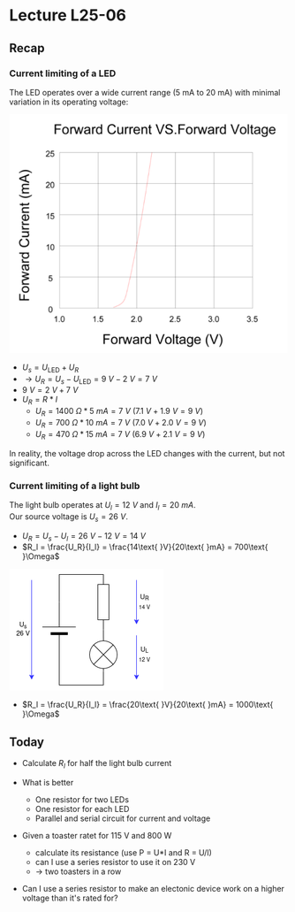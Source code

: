 # Lecture L25-06
## Recap
### Current limiting of a LED
The LED operates over a wide current range (5 mA to 20 mA) with minimal variation in its operating voltage:

![My Diagram](./LED_UI-curve.png)

* $U_s = U_\text{LED} + U_R$
* $\rightarrow U_R = U_s - U_\text{LED} = 9\text{ }V - 2\text{ }V = 7\text{ }V$
* $9\text{ }V = 2\text{ }V + 7\text{ }V$
* $U_R = R * I$
  * $U_R = 1400\text{ }\Omega * 5\text{ }mA = 7\text{ }V\text{ }(7.1\text{ }V + 1.9\text{ }V = 9\text{ }V)$
  * $U_R = 700\text{ }\Omega * 10\text{ }mA = 7\text{ }V\text{ }(7.0\text{ }V + 2.0\text{ }V = 9\text{ }V)$
  * $U_R = 470\text{ }\Omega * 15\text{ }mA = 7\text{ }V\text{ }(6.9\text{ }V + 2.1\text{ }V = 9\text{ }V)$

In reality, the voltage drop across the LED changes with the current, but not significant.

### Current limiting of a light bulb
The light bulb operates at $U_l = 12\text{ }V$ and $I_l = 20\text{ }mA$.<br>Our source voltage is $U_s = 26\text{ }V$.
* $U_R = U_s - U_l = 26\text{ }V - 12\text{ }V = 14\text{ }V$
* $R_l = \frac{U_R}{I_l} = \frac{14\text{ }V}{20\text{ }mA} = 700\text{ }\Omega$

![My Diagram](./LightBulb.drawio.png)

* $R_l = \frac{U_R}{I_l} = \frac{20\text{ }V}{20\text{ }mA} = 1000\text{ }\Omega$


## Today
* Calculate $R_l$ for half the light bulb current
* What is better
  * One resistor for two LEDs
  * One resistor for each LED
  * Parallel and serial circuit for current and voltage

* Given a toaster ratet for 115 V and 800 W
  * calculate its resistance (use P = U*I and R = U/I)
  * can I use a series resistor to use it on 230 V
  * -> two toasters in a row

* Can I use a series resistor to make an electonic device work on a higher voltage than it's rated for?